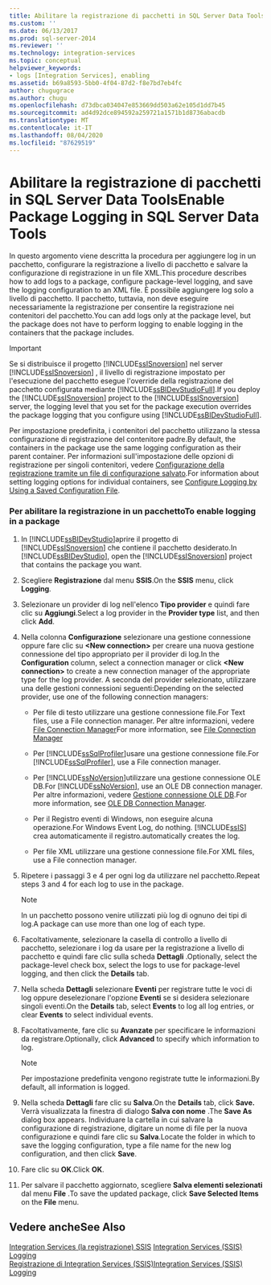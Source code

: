 ```yaml
---
title: Abilitare la registrazione di pacchetti in SQL Server Data Tools | Microsoft Docs
ms.custom: ''
ms.date: 06/13/2017
ms.prod: sql-server-2014
ms.reviewer: ''
ms.technology: integration-services
ms.topic: conceptual
helpviewer_keywords:
- logs [Integration Services], enabling
ms.assetid: b69a8593-5bb0-4f04-87d2-f8e7bd7eb4fc
author: chugugrace
ms.author: chugu
ms.openlocfilehash: d73dbca034047e853669dd503a62e105d1dd7b45
ms.sourcegitcommit: ad4d92dce894592a259721a1571b1d8736abacdb
ms.translationtype: MT
ms.contentlocale: it-IT
ms.lasthandoff: 08/04/2020
ms.locfileid: "87629519"
---
```

# <a name="enable-package-logging-in-sql-server-data-tools"></a><span data-ttu-id="5917c-102">Abilitare la registrazione di pacchetti in SQL Server Data Tools</span><span class="sxs-lookup"><span data-stu-id="5917c-102">Enable Package Logging in SQL Server Data Tools</span></span>
  <span data-ttu-id="5917c-103">In questo argomento viene descritta la procedura per aggiungere log in un pacchetto, configurare la registrazione a livello di pacchetto e salvare la configurazione di registrazione in un file XML.</span><span class="sxs-lookup"><span data-stu-id="5917c-103">This procedure describes how to add logs to a package, configure package-level logging, and save the logging configuration to an XML file.</span></span> <span data-ttu-id="5917c-104">È possibile aggiungere log solo a livello di pacchetto. Il pacchetto, tuttavia, non deve eseguire necessariamente la registrazione per consentire la registrazione nei contenitori del pacchetto.</span><span class="sxs-lookup"><span data-stu-id="5917c-104">You can add logs only at the package level, but the package does not have to perform logging to enable logging in the containers that the package includes.</span></span>  
  
> [!IMPORTANT]  
>  <span data-ttu-id="5917c-105">Se si distribuisce il progetto [!INCLUDE[ssISnoversion](../includes/ssisnoversion-md.md)] nel server [!INCLUDE[ssISnoversion](../includes/ssisnoversion-md.md)] , il livello di registrazione impostato per l'esecuzione del pacchetto esegue l'override della registrazione del pacchetto configurata mediante [!INCLUDE[ssBIDevStudioFull](../includes/ssbidevstudiofull-md.md)].</span><span class="sxs-lookup"><span data-stu-id="5917c-105">If you deploy the [!INCLUDE[ssISnoversion](../includes/ssisnoversion-md.md)] project to the [!INCLUDE[ssISnoversion](../includes/ssisnoversion-md.md)] server, the logging level that you set for the package execution overrides the package logging that you configure using [!INCLUDE[ssBIDevStudioFull](../includes/ssbidevstudiofull-md.md)].</span></span>  
  
 <span data-ttu-id="5917c-106">Per impostazione predefinita, i contenitori del pacchetto utilizzano la stessa configurazione di registrazione del contenitore padre.</span><span class="sxs-lookup"><span data-stu-id="5917c-106">By default, the containers in the package use the same logging configuration as their parent container.</span></span> <span data-ttu-id="5917c-107">Per informazioni sull'impostazione delle opzioni di registrazione per singoli contenitori, vedere [Configurazione della registrazione tramite un file di configurazione salvato](../../2014/integration-services/configure-logging-by-using-a-saved-configuration-file.md).</span><span class="sxs-lookup"><span data-stu-id="5917c-107">For information about setting logging options for individual containers, see [Configure Logging by Using a Saved Configuration File](../../2014/integration-services/configure-logging-by-using-a-saved-configuration-file.md).</span></span>  
  
### <a name="to-enable-logging-in-a-package"></a><span data-ttu-id="5917c-108">Per abilitare la registrazione in un pacchetto</span><span class="sxs-lookup"><span data-stu-id="5917c-108">To enable logging in a package</span></span>  
  
1.  <span data-ttu-id="5917c-109">In [!INCLUDE[ssBIDevStudio](../includes/ssbidevstudio-md.md)]aprire il progetto di [!INCLUDE[ssISnoversion](../includes/ssisnoversion-md.md)] che contiene il pacchetto desiderato.</span><span class="sxs-lookup"><span data-stu-id="5917c-109">In [!INCLUDE[ssBIDevStudio](../includes/ssbidevstudio-md.md)], open the [!INCLUDE[ssISnoversion](../includes/ssisnoversion-md.md)] project that contains the package you want.</span></span>  
  
2.  <span data-ttu-id="5917c-110">Scegliere **Registrazione** dal menu **SSIS**.</span><span class="sxs-lookup"><span data-stu-id="5917c-110">On the **SSIS** menu, click **Logging**.</span></span>  
  
3.  <span data-ttu-id="5917c-111">Selezionare un provider di log nell'elenco **Tipo provider** e quindi fare clic su **Aggiungi**.</span><span class="sxs-lookup"><span data-stu-id="5917c-111">Select a log provider in the **Provider type** list, and then click **Add**.</span></span>  
  
4.  <span data-ttu-id="5917c-112">Nella colonna **Configurazione** selezionare una gestione connessione oppure fare clic su **\<New connection>** per creare una nuova gestione connessione del tipo appropriato per il provider di log.</span><span class="sxs-lookup"><span data-stu-id="5917c-112">In the **Configuration** column, select a connection manager or click **\<New connection>** to create a new connection manager of the appropriate type for the log provider.</span></span> <span data-ttu-id="5917c-113">A seconda del provider selezionato, utilizzare una delle gestioni connessioni seguenti:</span><span class="sxs-lookup"><span data-stu-id="5917c-113">Depending on the selected provider, use one of the following connection managers:</span></span>  
  
    -   <span data-ttu-id="5917c-114">Per file di testo utilizzare una gestione connessione file.</span><span class="sxs-lookup"><span data-stu-id="5917c-114">For Text files, use a File connection manager.</span></span> <span data-ttu-id="5917c-115">Per altre informazioni, vedere [File Connection Manager](connection-manager/file-connection-manager.md)</span><span class="sxs-lookup"><span data-stu-id="5917c-115">For more information, see [File Connection Manager](connection-manager/file-connection-manager.md)</span></span>  
  
    -   <span data-ttu-id="5917c-116">Per [!INCLUDE[ssSqlProfiler](../includes/sssqlprofiler-md.md)]usare una gestione connessione file.</span><span class="sxs-lookup"><span data-stu-id="5917c-116">For [!INCLUDE[ssSqlProfiler](../includes/sssqlprofiler-md.md)], use a File connection manager.</span></span>  
  
    -   <span data-ttu-id="5917c-117">Per [!INCLUDE[ssNoVersion](../includes/ssnoversion-md.md)]utilizzare una gestione connessione OLE DB.</span><span class="sxs-lookup"><span data-stu-id="5917c-117">For [!INCLUDE[ssNoVersion](../includes/ssnoversion-md.md)], use an OLE DB connection manager.</span></span> <span data-ttu-id="5917c-118">Per altre informazioni, vedere [Gestione connessione OLE DB](connection-manager/ole-db-connection-manager.md).</span><span class="sxs-lookup"><span data-stu-id="5917c-118">For more information, see [OLE DB Connection Manager](connection-manager/ole-db-connection-manager.md).</span></span>  
  
    -   <span data-ttu-id="5917c-119">Per il Registro eventi di Windows, non eseguire alcuna operazione.</span><span class="sxs-lookup"><span data-stu-id="5917c-119">For Windows Event Log, do nothing.</span></span> [!INCLUDE[ssIS](../includes/ssis-md.md)] <span data-ttu-id="5917c-120">crea automaticamente il registro.</span><span class="sxs-lookup"><span data-stu-id="5917c-120">automatically creates the log.</span></span>  
  
    -   <span data-ttu-id="5917c-121">Per file XML utilizzare una gestione connessione file.</span><span class="sxs-lookup"><span data-stu-id="5917c-121">For XML files, use a File connection manager.</span></span>  
  
5.  <span data-ttu-id="5917c-122">Ripetere i passaggi 3 e 4 per ogni log da utilizzare nel pacchetto.</span><span class="sxs-lookup"><span data-stu-id="5917c-122">Repeat steps 3 and 4 for each log to use in the package.</span></span>  
  
    > [!NOTE]  
    >  <span data-ttu-id="5917c-123">In un pacchetto possono venire utilizzati più log di ognuno dei tipi di log.</span><span class="sxs-lookup"><span data-stu-id="5917c-123">A package can use more than one log of each type.</span></span>  
  
6.  <span data-ttu-id="5917c-124">Facoltativamente, selezionare la casella di controllo a livello di pacchetto, selezionare i log da usare per la registrazione a livello di pacchetto e quindi fare clic sulla scheda **Dettagli** .</span><span class="sxs-lookup"><span data-stu-id="5917c-124">Optionally, select the package-level check box, select the logs to use for package-level logging, and then click the **Details** tab.</span></span>  
  
7.  <span data-ttu-id="5917c-125">Nella scheda **Dettagli** selezionare **Eventi** per registrare tutte le voci di log oppure deselezionare l'opzione **Eventi** se si desidera selezionare singoli eventi.</span><span class="sxs-lookup"><span data-stu-id="5917c-125">On the **Details** tab, select **Events** to log all log entries, or clear **Events** to select individual events.</span></span>  
  
8.  <span data-ttu-id="5917c-126">Facoltativamente, fare clic su **Avanzate** per specificare le informazioni da registrare.</span><span class="sxs-lookup"><span data-stu-id="5917c-126">Optionally, click **Advanced** to specify which information to log.</span></span>  
  
    > [!NOTE]  
    >  <span data-ttu-id="5917c-127">Per impostazione predefinita vengono registrate tutte le informazioni.</span><span class="sxs-lookup"><span data-stu-id="5917c-127">By default, all information is logged.</span></span>  
  
9. <span data-ttu-id="5917c-128">Nella scheda **Dettagli** fare clic su **Salva**.</span><span class="sxs-lookup"><span data-stu-id="5917c-128">On the **Details** tab, click **Save.**</span></span> <span data-ttu-id="5917c-129">Verrà visualizzata la finestra di dialogo **Salva con nome** .</span><span class="sxs-lookup"><span data-stu-id="5917c-129">The **Save As** dialog box appears.</span></span> <span data-ttu-id="5917c-130">Individuare la cartella in cui salvare la configurazione di registrazione, digitare un nome di file per la nuova configurazione e quindi fare clic su **Salva**.</span><span class="sxs-lookup"><span data-stu-id="5917c-130">Locate the folder in which to save the logging configuration, type a file name for the new log configuration, and then click **Save**.</span></span>  
  
10. <span data-ttu-id="5917c-131">Fare clic su **OK**.</span><span class="sxs-lookup"><span data-stu-id="5917c-131">Click **OK**.</span></span>  
  
11. <span data-ttu-id="5917c-132">Per salvare il pacchetto aggiornato, scegliere **Salva elementi selezionati** dal menu **File** .</span><span class="sxs-lookup"><span data-stu-id="5917c-132">To save the updated package, click **Save Selected Items** on the **File** menu.</span></span>  
  
## <a name="see-also"></a><span data-ttu-id="5917c-133">Vedere anche</span><span class="sxs-lookup"><span data-stu-id="5917c-133">See Also</span></span>  
 <span data-ttu-id="5917c-134">[Integration Services &#40;la registrazione&#41; SSIS](performance/integration-services-ssis-logging.md) </span><span class="sxs-lookup"><span data-stu-id="5917c-134">[Integration Services &#40;SSIS&#41; Logging](performance/integration-services-ssis-logging.md) </span></span>  
 [<span data-ttu-id="5917c-135">Registrazione di Integration Services &#40;SSIS&#41;</span><span class="sxs-lookup"><span data-stu-id="5917c-135">Integration Services &#40;SSIS&#41; Logging</span></span>](performance/integration-services-ssis-logging.md)  
  
  

